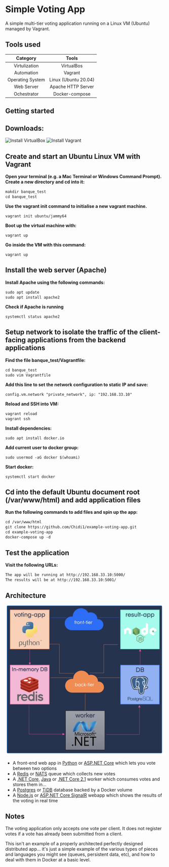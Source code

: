 Simple Voting App
=========

A simple multi-tier voting application running on a Linux VM (Ubuntu) managed by Vagrant.  

Tools used
--------------- 

| Category | Tools |  
| :----: | :----: |  
| Virtulization | VirtualBos |  
| Automation | Vagrant |  
| Operating System | Linux (Ubuntu 20.04) |  
| Web Server | Apache HTTP Server |  
| Ochestrator | Docker-compose |  


Getting started
---------------  

## Downloads:
![Install VirtualBox](https://www.virtualbox.org/)
![Install Vagrant](https://www.vagrantup.com/)  

## Create and start an Ubuntu Linux VM with Vagrant  

**Open your terminal (e.g. a Mac Terminal or Windows Command Prompt). Create a new directory and cd into it:**    
```
makdir banque_test
cd banque_test
```  
**Use the vagrant init command to initialise a new vagrant machine.** 
```
vagrant init ubuntu/jammy64  
```
**Boot up the virtual machine with:**  
```
vagrant up
```
**Go inside the VM with this command:**
```
vagrant up  
```  

## Install the web server (Apache)  

**Install Apache using the following commands:**
```
sudo apt update 
sudo apt install apache2  
```  
**Check if Apache is running**
```  
systemctl status apache2  
```  

## Setup network to isolate the traffic of the client-facing applications from the backend applications  

**Find the file banque_test/Vagrantfile:**  
```
cd banque_test
sudo vim Vagrantfile
```
**Add this line to set the network configuration to static IP and save:**  
```
config.vm.network "private_network", ip: "192.168.33.10"  
```  

**Reload and SSH into VM:**
```
vagrant reload
vagrant ssh
```  

**Install dependencies:**
```
sudo apt install docker.io
```  
**Add current user to docker group:**
```  
sudo usermod -aG docker $(whoami)
```  
**Start docker:**
```  
systemctl start docker
```  

## Cd into the default Ubuntu document root (/var/www/html) and add application files

**Run the following commands to add files and spin up the app:**
```  
cd /var/www/html
git clone https://github.com/Chidi1/example-voting-app.git
cd example-voting-app
docker-compose up -d
```  

## Test the application  

**Visit the following URLs:**
```  
The app will be running at http://192.168.33.10:5000/ 
The results will be at http://192.168.33.10:5001/ 
```  

Architecture
-----

![Architecture diagram](architecture.png)

* A front-end web app in [Python](/vote) or [ASP.NET Core](/vote/dotnet) which lets you vote between two options
* A [Redis](https://hub.docker.com/_/redis/) or [NATS](https://hub.docker.com/_/nats/) queue which collects new votes
* A [.NET Core](/worker/src/Worker), [Java](/worker/src/main) or [.NET Core 2.1](/worker/dotnet) worker which consumes votes and stores them in…
* A [Postgres](https://hub.docker.com/_/postgres/) or [TiDB](https://hub.docker.com/r/dockersamples/tidb/tags/) database backed by a Docker volume
* A [Node.js](/result) or [ASP.NET Core SignalR](/result/dotnet) webapp which shows the results of the voting in real time


Notes
-----

The voting application only accepts one vote per client. It does not register votes if a vote has already been submitted from a client.

This isn't an example of a properly architected perfectly designed distributed app... it's just a simple 
example of the various types of pieces and languages you might see (queues, persistent data, etc), and how to 
deal with them in Docker at a basic level. 
